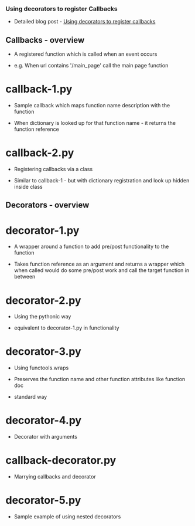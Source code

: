 ### Using decorators to register Callbacks

- Detailed blog post - [Using decorators to register callbacks](http://curiosityhealsthecat.blogspot.in/2013/07/using-python-decorators-for-registering_8614.html)

## Callbacks - overview

- A registered function which is called when an event occurs

- e.g. When url contains '/main_page' call the main page function

# callback-1.py

- Sample callback which maps function name description with the function

- When dictionary is looked up for that function name - it returns the function
  reference

# callback-2.py

- Registering callbacks via a class

- Similar to callback-1 - but with dictionary registration and look up 
  hidden inside class

## Decorators - overview

# decorator-1.py

- A wrapper around a function to add pre/post functionality to the function

- Takes function reference as an argument and returns a wrapper which
  when called would do some pre/post work and call the target function
  in between

# decorator-2.py

- Using the pythonic way 

- equivalent to decorator-1.py in functionality

# decorator-3.py

- Using functools.wraps

- Preserves the function name and other function attributes like function doc

- standard way

# decorator-4.py

- Decorator with arguments

# callback-decorator.py

- Marrying callbacks and decorator

# decorator-5.py

- Sample example of using nested decorators

